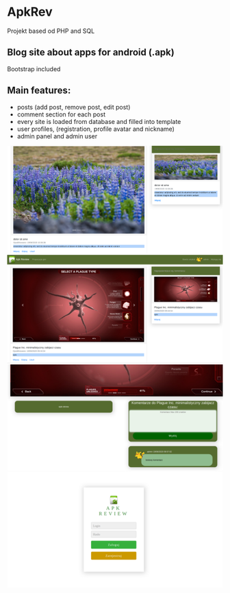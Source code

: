 # ApkRev
Projekt based od PHP and SQL

## Blog site about apps for android (.apk)

Bootstrap included

## Main features:
- posts (add post, remove post, edit post)
- comment section for each post
- every site is loaded from database and filled into template
- user profiles, (registration, profile avatar and nickname)
- admin panel and admin user

![Index](https://github.com/CreatorLuXury/ApkRev/blob/master/img/screen4.png)
![Screenshot](https://github.com/CreatorLuXury/ApkRev/blob/master/img/zad1.png)
![Comment Section](https://github.com/CreatorLuXury/ApkRev/blob/master/img/screen2.png)
![login panel](https://github.com/CreatorLuXury/ApkRev/blob/master/img/screen3.png)
